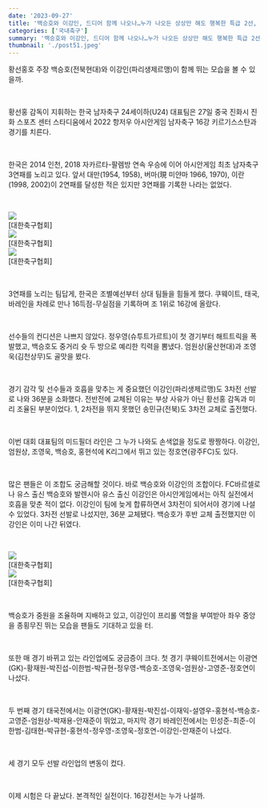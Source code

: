 ```yaml
---
date: '2023-09-27'
title: '백승호와 이강인, 드디어 함께 나오나…누가 나오든 상상만 해도 행복한 특급 2선, 16강 선발라인업 기대'
categories: ['국내축구']
summary: '백승호와 이강인, 드디어 함께 나오나…누가 나오든 상상만 해도 행복한 특급 2선, 16강 선발라인업 기대'
thumbnail: './post51.jpeg'
---
```


황선홍호 주장 백승호(전북현대)와 이강인(파리생제르맹)이 함께 뛰는 모습을 볼 수 있을까.

<br/>

황선홍 감독이 지휘하는 한국 남자축구 24세이하(U24) 대표팀은 27일 중국 진화시 진화 스포츠 센터 스타디움에서 2022 항저우 아시안게임 남자축구 16강 키르기스스탄과 경기를 치른다.

<br/>

한국은 2014 인천, 2018 자카르타-팔렘방 연속 우승에 이어 아시안게임 최초 남자축구 3연패를 노리고 있다. 앞서 대만(1954, 1958), 버마(現 미얀마 1966, 1970), 이란(1998, 2002)이 2연패를 달성한 적은 있지만 3연패를 기록한 나라는 없었다.

<br/>

![](https://imgnews.pstatic.net/image/410/2023/09/27/0000960479_001_20230927102201419.jpg?type=w647)
<br />
[대한축구협회]
<br />
![](https://imgnews.pstatic.net/image/410/2023/09/27/0000960479_002_20230927102201467.jpg?type=w647)
<br />
[대한축구협회]
<br />
![](https://imgnews.pstatic.net/image/410/2023/09/27/0000960479_003_20230927102201519.jpg?type=w647)
<br/>
[대한축구협회]

<br/>

3연패를 노리는 팀답게, 한국은 조별예선부터 상대 팀들을 힘들게 했다. 쿠웨이트, 태국, 바레인을 차례로 만나 16득점-무실점을 기록하며 조 1위로 16강에 올랐다.

<br/>

선수들의 컨디션은 나쁘지 않았다. 정우영(슈투트가르트)이 첫 경기부터 해트트릭을 폭발했고, 백승호도 중거리 슛 두 방으로 예리한 킥력을 뽐냈다. 엄원상(울산현대)과 조영욱(김천상무)도 골맛을 봤다.

<br/>

경기 감각 및 선수들과 호흡을 맞추는 게 중요했던 이강인(파리생제르맹)도 3차전 선발로 나와 36분을 소화했다. 전반전에 교체된 이유는 부상 사유가 아닌 황선홍 감독과 미리 조율된 부분이었다. 1, 2차전을 뛰지 못했던 송민규(전북)도 3차전 교체로 출전했다.

<br/>

이번 대회 대표팀의 미드필더 라인은 그 누가 나와도 손색없을 정도로 짱짱하다. 이강인, 엄원상, 조영욱, 백승호, 홍현석에 K리그에서 뛰고 있는 정호연(광주FC)도 있다.

<br/>

많은 팬들은 이 조합도 궁금해할 것이다. 바로 백승호와 이강인의 조합이다. FC바르셀로나 유스 출신 백승호와 발렌시아 유스 출신 이강인은 아시안게임에서는 아직 실전에서 호흡을 맞춘 적이 없다. 이강인이 팀에 늦게 합류하면서 3차전이 되어서야 경기에 나설 수 있었다. 3차전 선발로 나섰지만, 36분 교체됐다. 백승호가 후반 교체 출전했지만 이강인은 이미 나간 뒤였다.

<br/>

![](https://imgnews.pstatic.net/image/410/2023/09/27/0000960479_004_20230927102201558.jpg?type=w647)<br/>[대한축구협회] <br/>![](https://imgnews.pstatic.net/image/410/2023/09/27/0000960479_005_20230927102201600.jpg?type=w647)<br/>[대한축구협회]

<br/>

백승호가 중원을 조율하며 지배하고 있고, 이강인이 프리롤 역할을 부여받아 좌우 중앙을 종횡무진 뛰는 모습을 팬들도 기대하고 있을 터.

<br/>

또한 매 경기 바뀌고 있는 라인업에도 궁금증이 크다. 첫 경기 쿠웨이트전에서는 이광연(GK)-황재원-박진섭-이한범-박규현-정우영-백승호-조영욱-엄원상-고영준-정호연이 나섰다.

<br/>

두 번째 경기 태국전에서는 이광연(GK)-황재원-박진섭-이재익-설영우-홍현석-백승호-고영준-엄원상-박재용-안재준이 뛰었고, 마지막 경기 바레인전에서는 민성준-최준-이한범-김태현-박규현-홍현석-정우영-조영욱-정호연-이강인-안재준이 나섰다.

<br/>

세 경기 모두 선발 라인업의 변동이 컸다.

<br/>

이제 시험은 다 끝났다. 본격적인 실전이다. 16강전서는 누가 나설까.

<br/>
